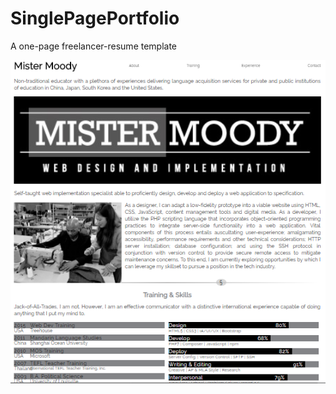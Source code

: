 # SinglePagePortfolio
A one-page freelancer-resume template 

![Site Screenshot](img/screenshot.png)
